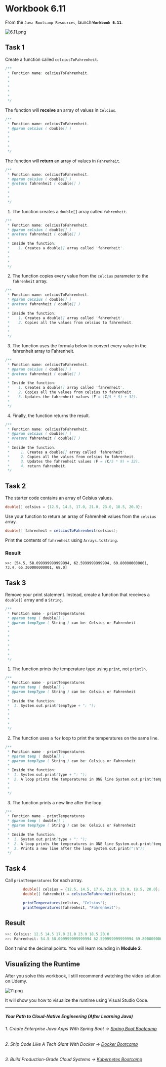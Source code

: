 # Workbook 6.11

From the `Java Bootcamp Resources`, launch **`Workbook 6.11`**.

![6.11.png](https://firebasestorage.googleapis.com/v0/b/learnthepart-75aed.appspot.com/o/images%2Ff5d37803-f252-46bd-8853-29baa2c374c1?alt=media&token=4f31635e-fc0f-43b1-8e86-8aff053688f6)

## Task 1

Create a function called `celciusToFahrenheit`.  
```java
/**
 * Function name: celciusToFahrenheit.
 * 
 * 
 *
 * 
 *   
 */
```
The function will **receive** an array of values in `Celcius`.
```java
/**
 * Function name: celciusToFahrenheit.
 * @param celsius ( double[] )
 * 
 *
 * 
 *   
 */
```
The function will **return** an array of values in `Fahrenheit`.
```java
/**
 * Function name: celciusToFahrenheit.
 * @param celsius ( double[] )
 * @return fahrenheit ( double[] )
 * 
 * 
 *   
 */
```

1. The function creates a `double[]` array called `fahrenheit`.
```java
/**
 * Function name: celciusToFahrenheit.
 * @param celsius ( double[] )
 * @return fahrenheit ( double[] )
 *
 * Inside the function:
 *    1. Creates a double[] array called 'fahrenheit'.
 *    
 *    
 *     
 */
```
2. The function copies every value from the `celcius` parameter to the `fahrenheit` array.

```java
/**
 * Function name: celciusToFahrenheit.
 * @param celsius ( double[] )
 * @return fahrenheit ( double[] )
 *
 * Inside the function:
 *    1. Creates a double[] array called 'fahrenheit'.
 *    2. Copies all the values from celsius to fahrenheit.
 *    
 *     
 */
```
3. The function uses the formula below to convert every value in the fahrenheit array to Fahrenheit.

```java
/**
 * Function name: celciusToFahrenheit.
 * @param celsius ( double[] )
 * @return fahrenheit ( double[] )
 *
 * Inside the function:
 *    1. Creates a double[] array called 'fahrenheit'.
 *    2. Copies all the values from celsius to fahrenheit.
 *    3. Updates the fahrenheit values (F = (C/5 * 9) + 32).
 * 
 */
```
4. Finally, the function returns the result.
```java
/**
 * Function name: celciusToFahrenheit.
 * @param celsius ( double[] )
 * @return fahrenheit ( double[] )
 *
 * Inside the function:
 *     1. Creates a double[] array called 'fahrenheit'.
 *     2. Copies all the values from celsius to fahrenheit.
 *     3. Updates the fahrenheit values (F = (C/5 * 9) + 32).
 *     4. return fahrenheit.
 */
```


## Task 2

The starter code contains an array of Celsius values.

```java
double[﻿] celsius = {﻿12.5﻿, 14.5﻿, 17.0﻿, 21.0﻿, 23.0﻿, 18.5﻿, 20.0﻿}﻿;
```
Use your function to return an array of Fahrenheit values from the `celsius` array.

```java
double[﻿] fahrenheit = celciusToFahrenheit(celsius);
```

Print the contents of `fahrenheit` using `Arrays.toString`.

### Result

```
>>: [54.5, 58.099999999999994, 62.5999999999994, 69.800000000001, 73.4, 65.300000000001, 68.0]
```

## Task 3

Remove your print statement. Instead, create a function that receives a `double[]` array and a `String`.  

```java
/**
 * Function name - printTemperatures
 * @param temp ( double[] )
 * @param tempType ( String ) can be: Celsius or Fahrenheit
 *
 * 
 *
 *  
 *      
 *      
 *
 */
```
1. The function prints the temperature type using `print`, not `println`.

```java
/**
 * Function name - printTemperatures
 * @param temp ( double[] )
 * @param tempType ( String ) can be: Celsius or Fahrenheit
 *
 * Inside the function:
 *  1. System.out.print(tempType + ": ");
 *  
 *    
 *      
 * 
 */
```
2. The function uses a **`for`** loop to print the temperatures on the same line.

```java
/**
 * Function name - printTemperatures
 * @param temp ( double[] )
 * @param tempType ( String ) can be: Celsius or Fahrenheit
 *
 * Inside the function:
 *  1. System.out.print(type + ": ");
 *  2. A loop prints the temperatures in ONE line System.out.print(temp[i] + " ");
 *    
 *  
 */
```
3. The function prints a new line after the loop.

```java
/**
 * Function name - printTemperatures
 * @param temp ( double[] )
 * @param tempType ( String ) can be: Celsius or Fahrenheit
 *
 * Inside the function:
 *  1. System.out.print(type + ": ");
 *  2. A loop prints the temperatures in ONE line System.out.print(temp[i] + " ");
 *  3. Prints a new line after the loop System.out.print("\n");
 */
```
## Task 4

Call `printTemperatures` for each array.

```java
        double[] celsius = {12.5, 14.5, 17.0, 21.0, 23.0, 18.5, 20.0};
        double[] fahrenheit = celsiusToFahrenheit(celsius);

        printTemperatures(celsius, "Celsius");
        printTemperatures(fahrenheit, "Fahrenheit");
```

## Result

```java
>>: Celsius: 12.5 14.5 17.0 21.0 23.0 18.5 20.0
>>: Fahrenheit: 54.5 58.099999999999994 62.599999999999994 69.80000000000001 73.4 65.30000000000001 68.0
```
Don't mind the decimal points. You will learn rounding in **Module 2**.


## Visualizing the Runtime

After you solve this workbook, I still recommend watching the video solution on Udemy.

![11.png](https://firebasestorage.googleapis.com/v0/b/learnthepart-75aed.appspot.com/o/images%2F7fbac23f-ab9b-4db0-acf1-fe902fc215fe?alt=media&token=40606162-ac20-4ae5-bec9-abff9ed1c676)

It will show you how to visualize the runtime using Visual Studio Code.

----------
##### Your Path to Cloud-Native Engineering (After Learning Java)
###### 1. Create Enterprise Java Apps With Spring Boot → [Spring Boot Bootcamp](https://www.udemy.com/course/the-complete-spring-boot-development-bootcamp/?couponCode=SPRING_BOOTCAMP)
###### 2. Ship Code Like A Tech Giant With Docker → [Docker Bootcamp](https://www.udemy.com/course/docker-bootcamp-conquer-docker-with-real-world-projects/?couponCode=DOCKER_BOOTCAMP)
###### 3. Build Production-Grade Cloud Systems → [Kubernetes Bootcamp](https://kubernetestraining.io/)